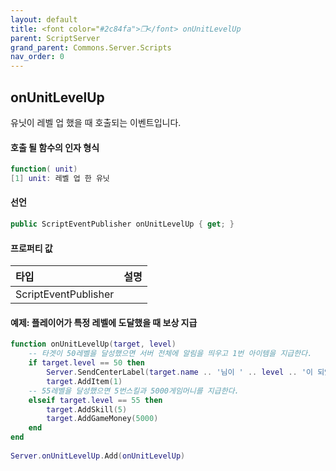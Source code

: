 ```yaml
---
layout: default
title: <font color="#2c84fa">❒</font> onUnitLevelUp
parent: ScriptServer
grand_parent: Commons.Server.Scripts
nav_order: 0
---
```


<!-- 아래로 편집 -->

## onUnitLevelUp
유닛이 레벨 업 했을 때 호출되는 이벤트입니다. 

#### 호출 될 함수의 인자 형식
```lua
function( unit)
[1] unit: 레벨 업 한 유닛
```

#### 선언
```cs
public ScriptEventPublisher onUnitLevelUp { get; }
```

#### 프로퍼티 값

|타입|설명|
|:-|:-|
|ScriptEventPublisher|

#### 예제: 플레이어가 특정 레벨에 도달했을 때 보상 지급
```lua
function onUnitLevelUp(target, level)
    -- 타겟이 50레벨을 달성했으면 서버 전체에 알림을 띄우고 1번 아이템을 지급한다.
    if target.level == 50 then
        Server.SendCenterLabel(target.name .. '님이 ' .. level .. '이 되었습니다!')
        target.AddItem(1)
    -- 55레벨을 달성했으면 5번스킬과 5000게임머니를 지급한다. 
    elseif target.level == 55 then
        target.AddSkill(5)
        target.AddGameMoney(5000)
    end
end
 
Server.onUnitLevelUp.Add(onUnitLevelUp)
```